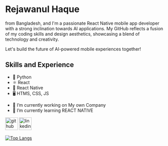 # Rejawanul Haque
from Bangladesh, and I'm a passionate React Native mobile app developer with a strong inclination towards AI applications. 
My GitHub reflects a fusion of my coding skills and design aesthetics, showcasing a blend of technology and creativity. 

Let's build the future of AI-powered mobile experiences together!


## Skills and Experience
* 🐍 Python
* ⚛️ React
* 📱 React Native
* 🖥️ HTMS, CSS, JS


- 🔭 I’m currently working on My own Company 
- 🌱 I’m currently learning REACT NATIVE 


[<img src='https://cdn.jsdelivr.net/npm/simple-icons@3.0.1/icons/github.svg' alt='github' height='40'>](https://github.com/rejawanul)  [<img src='https://cdn.jsdelivr.net/npm/simple-icons@3.0.1/icons/linkedin.svg' alt='linkedin' height='40'>](https://www.linkedin.com/in/rejawanul/)  

[![Top Langs](https://github-readme-stats.vercel.app/api/top-langs/?username=rejawanul)](https://github.com/anuraghazra/github-readme-stats)

